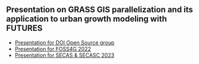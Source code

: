 ## Presentation on GRASS GIS parallelization and its application to urban growth modeling with FUTURES
* [Presentation for DOI Open Source group](https://petrasovaa.github.io/FUTURES-CONUS-talk/doi2021_FUTURES.html)
* [Presentation for FOSS4G 2022](https://petrasovaa.github.io/FUTURES-CONUS-talk/foss4g2022.html)
* [Presentation for SECAS & SECASC 2023](https://petrasovaa.github.io/FUTURES-CONUS-talk/SECAS_2023.html)

